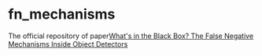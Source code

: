 # fn_mechanisms
The official repository of paper[What's in the Black Box? The False Negative Mechanisms Inside Object Detectors](https://arxiv.org/abs/2203.00807)
